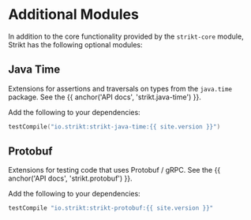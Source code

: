 ---
---

# Additional Modules

In addition to the core functionality provided by the `strikt-core` module, Strikt has the following optional modules:

## Java Time

Extensions for assertions and traversals on types from the `java.time` package.
See the {{ anchor('API docs', 'strikt.java-time') }}.

Add the following to your dependencies:

```kotlin
testCompile("io.strikt:strikt-java-time:{{ site.version }}")
``` 

## Protobuf

Extensions for testing code that uses Protobuf / gRPC.
See the {{ anchor('API docs', 'strikt.protobuf') }}.

Add the following to your dependencies:

```kotlin
testCompile "io.strikt:strikt-protobuf:{{ site.version }}"
``` 
